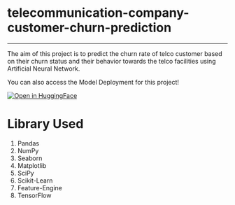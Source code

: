 # telecommunication-company-customer-churn-prediction
---

The aim of this project is to predict the churn rate of telco customer based on their churn status and their behavior towards the telco facilities using Artificial Neural Network.

You can also access the Model Deployment for this project!

[![Open in HuggingFace](https://static.streamlit.io/badges/streamlit_badge_black_white.svg)](https://huggingface.co/spaces/mfandhi/churn-prediction)

# Library Used
1. Pandas
2. NumPy
3. Seaborn
4. Matplotlib
5. SciPy
6. Scikit-Learn
7. Feature-Engine
8. TensorFlow
